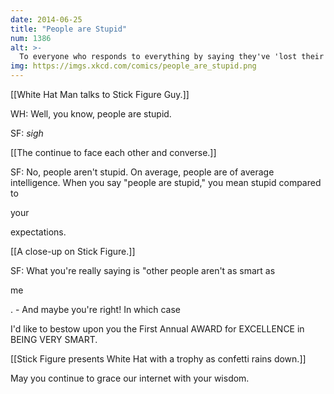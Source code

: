 ```yaml
---
date: 2014-06-25
title: "People are Stupid"
num: 1386
alt: >-
  To everyone who responds to everything by saying they've 'lost their faith in humanity': Thanks--I'll let humanity know. I'm sure they'll be crushed.
img: https://imgs.xkcd.com/comics/people_are_stupid.png
---
```

[[White Hat Man talks to Stick Figure Guy.]]

WH: Well, you know, people are stupid.

SF: *sigh*

[[The continue to face each other and converse.]]

SF: No, people aren't stupid. On average, people are of average intelligence. When you say "people are stupid," you mean stupid compared to 

your

 expectations.

[[A close-up on Stick Figure.]]

SF: What you're really saying is "other people aren't as smart as 

me

. - And maybe you're right! In which case

I'd like to bestow upon you the First Annual AWARD for EXCELLENCE in BEING VERY SMART.

[[Stick Figure presents White Hat with a trophy as confetti rains down.]]

May you continue to grace our internet with your wisdom.

